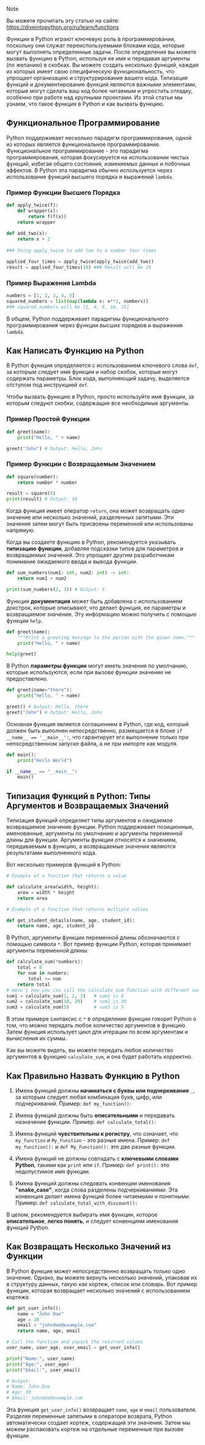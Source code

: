 > [!NOTE]
> Вы можете прочитать эту статью на сайте: https://diveintopython.org/ru/learn/functions

Функции в Python играют ключевую роль в программировании, поскольку они служат переиспользуемыми блоками кода, которые могут выполнять определенные задачи. После определения вы можете вызвать функцию в Python, используя ее имя и передавая аргументы (по желанию) в скобках. Вы можете создать несколько функций, каждая из которых имеет свою специфическую функциональность, что упрощает организацию и структурирование вашего кода. Типизация функций и документирование функций являются важными элементами, которые могут сделать ваш код более читаемым и упростить отладку, особенно при работе над крупными проектами. Из этой статьи мы узнаем, что такое функция в Python и как вызвать функцию.

## Функциональное Программирование

Python поддерживает несколько парадигм программирования, одной из которых является функциональное программирование. Функциональное программирование - это парадигма программирования, которая фокусируется на использовании чистых функций, избегая общего состояния, изменяемых данных и побочных эффектов. В Python эта парадигма обычно используется через использование функций высшего порядка и выражений `lambda`.

### Пример Функции Высшего Порядка

```python
def apply_twice(f):
    def wrapper(x):
        return f(f(x))
    return wrapper
 
def add_two(x):
    return x + 2
 
### Using apply_twice to add two to a number four times

applied_four_times = apply_twice(apply_twice(add_two))
result = applied_four_times(10) ### Result will be 18

```

### Пример Выражения Lambda

```python
numbers = [1, 2, 3, 4, 5]
squared_numbers = list(map(lambda x: x**2, numbers))
### squared_numbers will be [1, 4, 9, 16, 25]

```

В общем, Python поддерживает парадигмы функционального программирования через функции высших порядков и выражения `lambda`.

## Как Написать Функцию на Python

В Python функция определяется с использованием ключевого слова `def`, за которым следует имя функции и набор скобок, которые могут содержать параметры. Блок кода, выполняющий задачу, выделяется отступом под инструкцией `def`.

Чтобы вызвать функцию в Python, просто используйте имя функции, за которым следуют скобки, содержащие все необходимые аргументы.

### Пример Простой Функции

```python
def greet(name):
    print("Hello, " + name)

greet("John") # Output: Hello, John
```

### Пример Функции с Возвращаемым Значением

```python
def square(number):
    return number * number

result = square(4)
print(result) # Output: 16
```

Когда функция имеет оператор `return`, она может возвращать одно значение или несколько значений, разделенных запятыми. Эти значения затем могут быть присвоены переменной или использованы напрямую.

Когда вы создаете функцию в Python, рекомендуется указывать **типизацию функции**, добавляя подсказки типов для параметров и возвращаемых значений. Это упрощает другим разработчикам понимание ожидаемого ввода и вывода функции.

```python
def sum_numbers(num1: int, num2: int) -> int:
    return num1 + num2

print(sum_numbers(2, 3)) # Output: 5
```

Функция **документация** может быть добавлена с использованием докстрок, которые описывают, что делает функция, ее параметры и возвращаемое значение. Эту информацию можно получить с помощью функции `help`.

```python
def greet(name):
    """Print a greeting message to the person with the given name."""
    print("Hello, " + name)

help(greet)
```

В Python **параметры функции** могут иметь значения по умолчанию, которые используются, если при вызове функции значение не предоставлено.

```python
def greet(name="there"):
    print("Hello, " + name)

greet() # Output: Hello, there
greet("John") # Output: Hello, John
```

Основная функция является соглашением в Python, где код, который должен быть выполнен непосредственно, размещается в блоке `if __name__ == '__main__':`, что гарантирует его выполнение только при непосредственном запуске файла, а не при импорте как модуля.

```python
def main():
    print("Hello World")

if __name__ == "__main__":
    main()
```

## Типизация Функций в Python: Типы Аргументов и Возвращаемых Значений

Типизация функций определяет типы аргументов и ожидаемое возвращаемое значение функции. Python поддерживает позиционные, именованные, аргументы по умолчанию и аргументы переменной длины для функции. Аргументы функции относятся к значениям, передаваемым в функцию, а возвращаемые значения являются результатами выполненного кода.

Вот несколько примеров функций в Python:

```python
# Example of a function that returns a value

def calculate_area(width, height):
    area = width * height
    return area

# Example of a function that returns multiple values 

def get_student_details(name, age, student_id):
    return name, age, student_id
```

В Python, аргументы функции переменной длины обозначаются с помощью символа `*`. Вот пример функции Python, которая принимает аргументы переменной длины:

```python
def calculate_sum(*numbers):
    total = 0
    for num in numbers:
        total += num
    return total
# Here's how you can call the calculate_sum function with different numbers of arguments:
sum1 = calculate_sum(1, 2, 3)   # sum1 is 6
sum2 = calculate_sum(10, 20)    # sum2 is 30
sum3 = calculate_sum(5)         # sum3 is 5
```

В этом примере синтаксис с `*` в определении функции говорит Python о том, что можно передать любое количество аргументов в функцию. Затем функция использует цикл для итерации по всем аргументам и вычисления их суммы.

Как вы можете видеть, вы можете передать любое количество аргументов в функцию `calculate_sum`, и она будет работать корректно.

## Как Правильно Назвать Функцию в Python

1. Имена функций должны **начинаться с буквы или подчеркивания** `_`, за которым следует любая комбинация букв, цифр, или подчеркиваний.
Пример: `def my_function():`

2. Имена функций должны быть **описательными** и передавать назначение функции.
Пример: `def calculate_total():`

3. Имена функций **чувствительны к регистру**, что означает, что `my_function` и `My_Function` - это разные имена.
Пример: `def my_function():` и `def My_Function():` это две разные функции.

4. Имена функций не должны совпадать с **ключевыми словами Python**, такими как `print` или `if`.
Пример: `def print():` это недопустимое имя функции.

5. Имена функций должны следовать конвенции именования **"snake_case"**, когда слова разделены подчеркиваниями. Эта конвенция делает имена функций более читаемыми и понятными.
Пример: `def calculate_total_with_discount():`

В целом, рекомендуется выбирать имя функции, которое **описательное**, **легко понять**, и следует конвенциям именования функций Python.

## Как Возвращать Несколько Значений из Функции

В Python функция может непосредственно возвращать только одно значение. Однако, вы можете вернуть несколько значений, упаковав их в структуру данных, такую как кортеж, список или словарь. Вот пример функции, которая возвращает несколько значений с использованием кортежа:

```python
def get_user_info():
    name = "John Doe"
    age = 30
    email = "johndoe@example.com"
    return name, age, email

# Call the function and unpack the returned values
user_name, user_age, user_email = get_user_info()

print("Name:", user_name)
print("Age:", user_age)
print("Email:", user_email)

# Output:
# Name: John Doe
# Age: 30
# Email: johndoe@example.com
```

Эта функция `get_user_info()` возвращает `name`, `age` и `email` пользователя. Разделяя переменные запятыми в операторе возврата, Python автоматически создает кортеж, содержащий эти значения. Затем мы можем распаковать кортеж на отдельные переменные при вызове функции.
